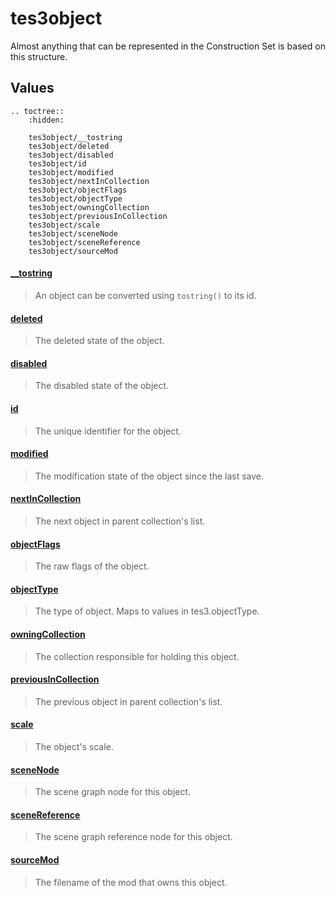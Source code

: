 # tes3object

Almost anything that can be represented in the Construction Set is based on this structure.

## Values

```eval_rst
.. toctree::
    :hidden:

    tes3object/__tostring
    tes3object/deleted
    tes3object/disabled
    tes3object/id
    tes3object/modified
    tes3object/nextInCollection
    tes3object/objectFlags
    tes3object/objectType
    tes3object/owningCollection
    tes3object/previousInCollection
    tes3object/scale
    tes3object/sceneNode
    tes3object/sceneReference
    tes3object/sourceMod
```

#### [__tostring](tes3object/__tostring.md)

> An object can be converted using ``tostring()`` to its id.

#### [deleted](tes3object/deleted.md)

> The deleted state of the object.

#### [disabled](tes3object/disabled.md)

> The disabled state of the object.

#### [id](tes3object/id.md)

> The unique identifier for the object.

#### [modified](tes3object/modified.md)

> The modification state of the object since the last save.

#### [nextInCollection](tes3object/nextInCollection.md)

> The next object in parent collection's list.

#### [objectFlags](tes3object/objectFlags.md)

> The raw flags of the object.

#### [objectType](tes3object/objectType.md)

> The type of object. Maps to values in tes3.objectType.

#### [owningCollection](tes3object/owningCollection.md)

> The collection responsible for holding this object.

#### [previousInCollection](tes3object/previousInCollection.md)

> The previous object in parent collection's list.

#### [scale](tes3object/scale.md)

> The object's scale.

#### [sceneNode](tes3object/sceneNode.md)

> The scene graph node for this object.

#### [sceneReference](tes3object/sceneReference.md)

> The scene graph reference node for this object.

#### [sourceMod](tes3object/sourceMod.md)

> The filename of the mod that owns this object.
